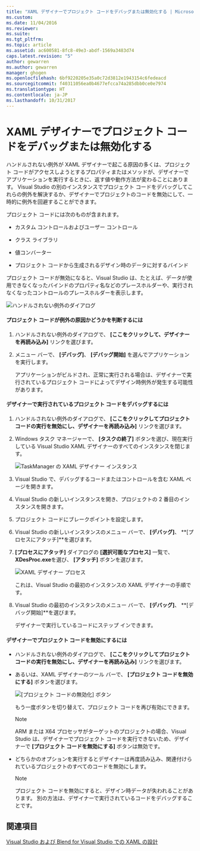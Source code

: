 ```yaml
---
title: "XAML デザイナーでプロジェクト コードをデバッグまたは無効化する | Microsoft Docs"
ms.custom: 
ms.date: 11/04/2016
ms.reviewer: 
ms.suite: 
ms.tgt_pltfrm: 
ms.topic: article
ms.assetid: ac600581-8fc8-49e3-abdf-1569a3483d74
caps.latest.revision: "5"
author: gewarren
ms.author: gewarren
manager: ghogen
ms.openlocfilehash: 6bf9220205e35a0c72d3812e1943154c6fedeacd
ms.sourcegitcommit: f40311056ea0b4677efcca74a285dbb0ce0e7974
ms.translationtype: HT
ms.contentlocale: ja-JP
ms.lasthandoff: 10/31/2017
---
```

# <a name="debugging-or-disabling-project-code-in-xaml-designer"></a>XAML デザイナーでプロジェクト コードをデバッグまたは無効化する
ハンドルされない例外が XAML デザイナーで起こる原因の多くは、プロジェクト コードがアクセスしようとするプロパティまたはメソッドが、デザイナーでアプリケーションを実行するときに、返す値や動作方法が変わることにあります。 Visual Studio の別のインスタンスでプロジェクト コードをデバッグしてこれらの例外を解決するか、デザイナーでプロジェクトのコードを無効にして、一時的に例外を回避することができます。  
  
 プロジェクト コードには次のものが含まれます。  
  
-   カスタム コントロールおよびユーザー コントロール  
  
-   クラス ライブラリ  
  
-   値コンバーター  
  
-   プロジェクト コードから生成されるデザイン時のデータに対するバインド  
  
 プロジェクト コードが無効になると、Visual Studio は、たとえば、データが使用できなくなったバインドのプロパティ名などのプレースホルダーや、実行されなくなったコントロールのプレースホルダーを表示します。  
  
 ![ハンドルされない例外のダイアログ](../designers/media/xaml_unhandledexception.png "XAML_UnhandledException")  
  
#### <a name="to-determine-if-project-code-is-causing-an-exception"></a>プロジェクト コードが例外の原因かどうかを判断するには  
  
1.  ハンドルされない例外のダイアログで、 **[ここをクリックして、デザイナーを再読み込み]** リンクを選びます。  
  
2.  メニュー バーで、 **[デバッグ]**、 **[デバッグ開始]** を選んでアプリケーションを実行します。  
  
     アプリケーションがビルドされ、正常に実行される場合は、デザイナーで実行されているプロジェクト コードによってデザイン時例外が発生する可能性があります。  
  
#### <a name="to-debug-project-code-running-in-the-designer"></a>デザイナーで実行されているプロジェクト コードをデバッグするには  
  
1.  ハンドルされない例外のダイアログで、 **[ここをクリックしてプロジェクト コードの実行を無効にし、デザイナーを再読み込み]** リンクを選びます。  
  
2.  Windows タスク マネージャーで、 **[タスクの終了]** ボタンを選び、現在実行している Visual Studio XAML デザイナーのすべてのインスタンスを閉じます。  
  
     ![TaskManager の XAML デザイナー インスタンス](../designers/media/xaml_taskmanager.png "XAML_TaskManager")  
  
3.  Visual Studio で、デバッグするコードまたはコントロールを含む XAML ページを開きます。  
  
4.  Visual Studio の新しいインスタンスを開き、プロジェクトの 2 番目のインスタンスを開きます。  
  
5.  プロジェクト コードにブレークポイントを設定します。  
  
6.  Visual Studio の新しいインスタンスのメニュー バーで、 **[デバッグ]**、 **[プロセスにアタッチ]**を選びます。  
  
7.  **[プロセスにアタッチ]** ダイアログの **[選択可能なプロセス]** 一覧で、 **XDesProc.exe**を選び、 **[アタッチ]** ボタンを選びます。  
  
     ![XAML デザイナー プロセス](../designers/media/xaml_attach.png "XAML_Attach")  
  
     これは、Visual Studio の最初のインスタンスの XAML デザイナーの手順です。  
  
8.  Visual Studio の最初のインスタンスのメニュー バーで、 **[デバッグ]**、 **[デバッグ開始]**を選びます。  
  
     デザイナーで実行しているコードにステップ インできます。  
  
#### <a name="to-disable-project-code-in-the-designer"></a>デザイナーでプロジェクト コードを無効にするには  
  
-   ハンドルされない例外のダイアログで、 **[ここをクリックしてプロジェクト コードの実行を無効にし、デザイナーを再読み込み]** リンクを選びます。  
  
-   あるいは、XAML デザイナーのツール バーで、 **[プロジェクト コードを無効にする]** ボタンを選びます。  
  
     ![[プロジェクト コードの無効化] ボタン](../designers/media/xaml_disablecode.png "XAML_DisableCode")  
  
     もう一度ボタンを切り替えて、プロジェクト コードを再び有効にできます。  
  
    > [!NOTE]
    >  ARM または X64 プロセッサがターゲットのプロジェクトの場合、Visual Studio は、デザイナーでプロジェクト コードを実行できないため、デザイナーで **[プロジェクト コードを無効にする]** ボタンは無効です。  
  
-   どちらかのオプションを実行するとデザイナーは再度読み込み、関連付けられているプロジェクトのすべてのコードを無効にします。  
  
    > [!NOTE]
    >  プロジェクト コードを無効にすると、デザイン時データが失われることがあります。 別の方法は、デザイナーで実行されているコードをデバッグすることです。  
  
## <a name="see-also"></a>関連項目  
 [Visual Studio および Blend for Visual Studio での XAML の設計](../designers/designing-xaml-in-visual-studio.md)